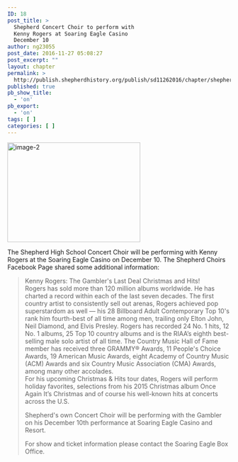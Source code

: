 ```yaml
---
ID: 18
post_title: >
  Shepherd Concert Choir to perform with
  Kenny Rogers at Soaring Eagle Casino
  December 10
author: ng23055
post_date: 2016-11-27 05:08:27
post_excerpt: ""
layout: chapter
permalink: >
  http://publish.shepherdhistory.org/publish/sd11262016/chapter/shepherd-concert-choir-to-perform-with-kenny-rogers-at-soaring-eagle-casino-december-10/
published: true
pb_show_title:
  - 'on'
pb_export:
  - 'on'
tags: [ ]
categories: [ ]
---
```

<div class="shepherd-concert-choir-to-perform-with-kenny-rogers-at-soaring-eagle-casino-december-10">

<img src="http://publish.shepherdhistory.org/publish/sd11262016/wp-content/uploads/sites/2/2016/11/image-2-300x225.png" alt="image-2" width="300" height="225" class="alignnone size-medium wp-image-20" />


The Shepherd High School Concert Choir will be performing with Kenny Rogers at the Soaring Eagle Casino on December 10. The Shepherd Choirs Facebook Page shared some additional information:
<blockquote>Kenny Rogers: The Gambler's Last Deal Christmas and Hits!<br style="clear: both;" />Rogers has sold more than 120 million albums worldwide. He has charted a record within each of the last seven decades. The first country artist to consistently sell out arenas, Rogers achieved pop superstardom as well — his 28 Billboard Adult Contemporary Top 10's rank him fourth-best of all time among men, trailing only Elton John, Neil Diamond, and Elvis Presley. Rogers has recorded 24 No. 1 hits, 12 No. 1 albums, 25 Top 10 country albums and is the RIAA’s eighth best-selling male solo artist of all time. The Country Music Hall of Fame member has received three GRAMMY® Awards, 11 People's Choice Awards, 19 American Music Awards, eight Academy of Country Music (ACM) Awards and six Country Music Association (CMA) Awards, among many other accolades.<br style="clear: both;" />For his upcoming Christmas &amp; Hits tour dates, Rogers will perform holiday favorites, selections from his 2015 Christmas album Once Again It’s Christmas and of course his well-known hits at concerts across the U.S.

Shepherd's own Concert Choir will be performing with the Gambler on his December 10th performance at Soaring Eagle Casino and Resort.

For show and ticket information please contact the Soaring Eagle Box Office.</blockquote>
&nbsp;

</div>